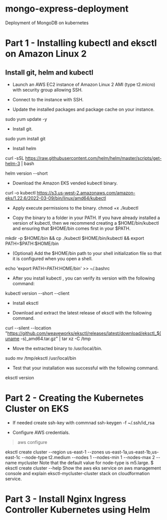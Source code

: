 # mongo-express-deployment
Deployment of MongoDB on kubernetes

# Part 1 - Installing kubectl and eksctl on Amazon Linux 2

## Install git, helm and kubectl

* Launch an AWS EC2 instance of Amazon Linux 2 AMI (type t2.micro) with security group allowing SSH.

* Connect to the instance with SSH.

* Update the installed packages and package cache on your instance.

sudo yum update -y

* Install git.


sudo yum install git


* Install helm

curl -sSL https://raw.githubusercontent.com/helm/helm/master/scripts/get-helm-3 | bash

helm version --short

* Download the Amazon EKS vended kubectl binary.

curl -o kubectl https://s3.us-west-2.amazonaws.com/amazon-eks/1.22.6/2022-03-09/bin/linux/amd64/kubectl

* Apply execute permissions to the binary.
chmod +x ./kubectl

* Copy the binary to a folder in your PATH. If you have already installed a version of kubectl, then we recommend creating a $HOME/bin/kubectl and ensuring that $HOME/bin comes first in your $PATH.

mkdir -p $HOME/bin && cp ./kubectl $HOME/bin/kubectl && export PATH=$PATH:$HOME/bin
* (Optional) Add the $HOME/bin path to your shell initialization file so that it is configured when you open a shell.

echo 'export PATH=$PATH:$HOME/bin' >> ~/.bashrc

* After you install kubectl , you can verify its version with the following command:

kubectl version --short --client

* Install eksctl

* Download and extract the latest release of eksctl with the following command.

curl --silent --location "https://github.com/weaveworks/eksctl/releases/latest/download/eksctl_$(uname -s)_amd64.tar.gz" | tar xz -C /tmp

* Move the extracted binary to /usr/local/bin.

sudo mv /tmp/eksctl /usr/local/bin

* Test that your installation was successful with the following command.

eksctl version

# Part 2 - Creating the Kubernetes Cluster on EKS
* If needed create ssh-key with commnad ssh-keygen -f ~/.ssh/id_rsa

* Configure AWS credentials.

> aws configure

eksctl create cluster --region us-east-1  --zones us-east-1a,us-east-1b,us-east-1c --node-type t2.medium --nodes 1 --nodes-min 1 --nodes-max 2 --name mycluster
Note that the default value for node-type is m5.large.
$ eksctl create cluster --help
Show the aws eks service on aws management console and explain eksctl-mycluster-cluster stack on cloudformation service.

# Part 3 - Install Nginx Ingress Controller Kubernetes using Helm
